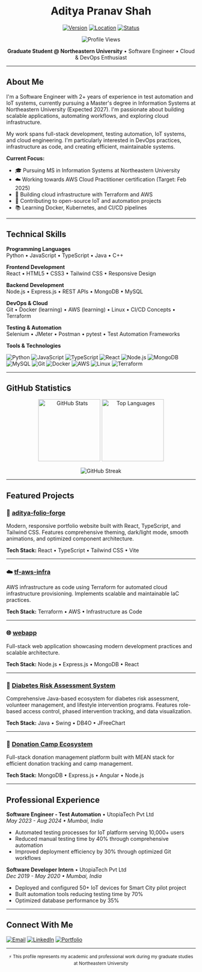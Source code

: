 <div align="center">

# Aditya Pranav Shah

[![Version](https://img.shields.io/badge/version-2025.10.16-blue.svg?style=flat-square)](https://github.com/AdityaShah2811)
[![Location](https://img.shields.io/badge/location-Boston%2C%20MA-informational.svg?style=flat-square)](https://github.com/AdityaShah2811)
[![Status](https://img.shields.io/badge/status-actively%20learning-success.svg?style=flat-square)](https://github.com/AdityaShah2811)

![Profile Views](https://komarev.com/ghpvc/?username=AdityaShah2811&color=blueviolet&style=flat-square&label=Profile+Views)

**Graduate Student @ Northeastern University** • Software Engineer • Cloud & DevOps Enthusiast

</div>

---

## About Me

I'm a Software Engineer with 2+ years of experience in test automation and IoT systems, currently pursuing a Master's degree in Information Systems at Northeastern University (Expected 2027). I'm passionate about building scalable applications, automating workflows, and exploring cloud infrastructure.

My work spans full-stack development, testing automation, IoT systems, and cloud engineering. I'm particularly interested in DevOps practices, infrastructure as code, and creating efficient, maintainable systems.

**Current Focus:**
- 🎓 Pursuing MS in Information Systems at Northeastern University
- ☁️ Working towards AWS Cloud Practitioner certification (Target: Feb 2025)
- 🔧 Building cloud infrastructure with Terraform and AWS
- 🤝 Contributing to open-source IoT and automation projects
- 📚 Learning Docker, Kubernetes, and CI/CD pipelines

---

## Technical Skills

**Programming Languages**  
Python • JavaScript • TypeScript • Java • C++

**Frontend Development**  
React • HTML5 • CSS3 • Tailwind CSS • Responsive Design

**Backend Development**  
Node.js • Express.js • REST APIs • MongoDB • MySQL

**DevOps & Cloud**  
Git • Docker (learning) • AWS (learning) • Linux • CI/CD Concepts • Terraform

**Testing & Automation**  
Selenium • JMeter • Postman • pytest • Test Automation Frameworks

**Tools & Technologies**

![Python](https://img.shields.io/badge/-Python-3776AB?style=flat-square&logo=python&logoColor=white)
![JavaScript](https://img.shields.io/badge/-JavaScript-F7DF1E?style=flat-square&logo=javascript&logoColor=black)
![TypeScript](https://img.shields.io/badge/-TypeScript-3178C6?style=flat-square&logo=typescript&logoColor=white)
![React](https://img.shields.io/badge/-React-61DAFB?style=flat-square&logo=react&logoColor=black)
![Node.js](https://img.shields.io/badge/-Node.js-339933?style=flat-square&logo=node.js&logoColor=white)
![MongoDB](https://img.shields.io/badge/-MongoDB-47A248?style=flat-square&logo=mongodb&logoColor=white)
![MySQL](https://img.shields.io/badge/-MySQL-4479A1?style=flat-square&logo=mysql&logoColor=white)
![Git](https://img.shields.io/badge/-Git-F05032?style=flat-square&logo=git&logoColor=white)
![Docker](https://img.shields.io/badge/-Docker-2496ED?style=flat-square&logo=docker&logoColor=white)
![AWS](https://img.shields.io/badge/-AWS-232F3E?style=flat-square&logo=amazon-aws&logoColor=white)
![Linux](https://img.shields.io/badge/-Linux-FCC624?style=flat-square&logo=linux&logoColor=black)
![Terraform](https://img.shields.io/badge/-Terraform-7B42BC?style=flat-square&logo=terraform&logoColor=white)

---

## GitHub Statistics

<p align="center">
  <img src="https://github-readme-stats.vercel.app/api?username=AdityaShah2811&show_icons=true&theme=tokyonight&hide_border=true&count_private=true" alt="GitHub Stats" height="165">
  <img src="https://github-readme-stats.vercel.app/api/top-langs/?username=AdityaShah2811&layout=compact&theme=tokyonight&hide_border=true" alt="Top Languages" height="165">
</p>

<p align="center">
  <img src="https://github-readme-streak-stats.herokuapp.com/?user=AdityaShah2811&theme=tokyonight&hide_border=true" alt="GitHub Streak" />
</p>

---

## Featured Projects

### 🎨 [aditya-folio-forge](https://github.com/AdityaShah2811/aditya-folio-forge)
Modern, responsive portfolio website built with React, TypeScript, and Tailwind CSS. Features comprehensive theming, dark/light mode, smooth animations, and optimized component architecture.

**Tech Stack:** React • TypeScript • Tailwind CSS • Vite

---

### ☁️ [tf-aws-infra](https://github.com/AdityaShah2811/tf-aws-infra)
AWS infrastructure as code using Terraform for automated cloud infrastructure provisioning. Implements scalable and maintainable IaC practices.

**Tech Stack:** Terraform • AWS • Infrastructure as Code

---

### 🌐 [webapp](https://github.com/AdityaShah2811/webapp)
Full-stack web application showcasing modern development practices and scalable architecture.

**Tech Stack:** Node.js • Express.js • MongoDB • React

---

### 🏥 [Diabetes Risk Assessment System](https://github.com/AdityaShah2811/INFO5100_Final_Project_Team_25)
Comprehensive Java-based ecosystem for diabetes risk assessment, volunteer management, and lifestyle intervention programs. Features role-based access control, phased intervention tracking, and data visualization.

**Tech Stack:** Java • Swing • DB4O • JFreeChart

---

### 🎁 [Donation Camp Ecosystem](https://github.com/AdityaShah2811/Donation_Camp_Ecosystem)
Full-stack donation management platform built with MEAN stack for efficient donation tracking and camp management.

**Tech Stack:** MongoDB • Express.js • Angular • Node.js

---

## Professional Experience

**Software Engineer - Test Automation** • UtopiaTech Pvt Ltd  
*May 2023 - Aug 2024 • Mumbai, India*
- Automated testing processes for IoT platform serving 10,000+ users
- Reduced manual testing time by 40% through comprehensive automation
- Improved deployment efficiency by 30% through optimized Git workflows

**Software Developer Intern** • UtopiaTech Pvt Ltd  
*Dec 2019 - May 2020 • Mumbai, India*
- Deployed and configured 50+ IoT devices for Smart City pilot project
- Built automation tools reducing testing time by 70%
- Optimized database performance by 35%

---

## Connect With Me

[![Email](https://img.shields.io/badge/Email-shah.aditya%40northeastern.edu-red?style=flat-square&logo=gmail&logoColor=white)](mailto:shah.aditya@northeastern.edu)
[![LinkedIn](https://img.shields.io/badge/LinkedIn-justaditya1-0077B5?style=flat-square&logo=linkedin&logoColor=white)](https://linkedin.com/in/justaditya1)
[![Portfolio](https://img.shields.io/badge/Portfolio-Visit-orange?style=flat-square&logo=google-chrome&logoColor=white)](#)

---

<p align="center">
  <sub>⚡ This profile represents my academic and professional work during my graduate studies at Northeastern University</sub>
</p>
